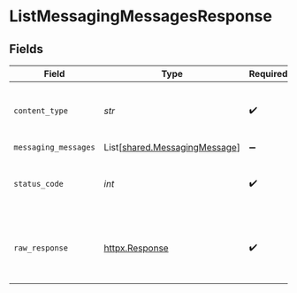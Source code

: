 # ListMessagingMessagesResponse


## Fields

| Field                                                                    | Type                                                                     | Required                                                                 | Description                                                              |
| ------------------------------------------------------------------------ | ------------------------------------------------------------------------ | ------------------------------------------------------------------------ | ------------------------------------------------------------------------ |
| `content_type`                                                           | *str*                                                                    | :heavy_check_mark:                                                       | HTTP response content type for this operation                            |
| `messaging_messages`                                                     | List[[shared.MessagingMessage](../../models/shared/messagingmessage.md)] | :heavy_minus_sign:                                                       | Successful                                                               |
| `status_code`                                                            | *int*                                                                    | :heavy_check_mark:                                                       | HTTP response status code for this operation                             |
| `raw_response`                                                           | [httpx.Response](https://www.python-httpx.org/api/#response)             | :heavy_check_mark:                                                       | Raw HTTP response; suitable for custom response parsing                  |